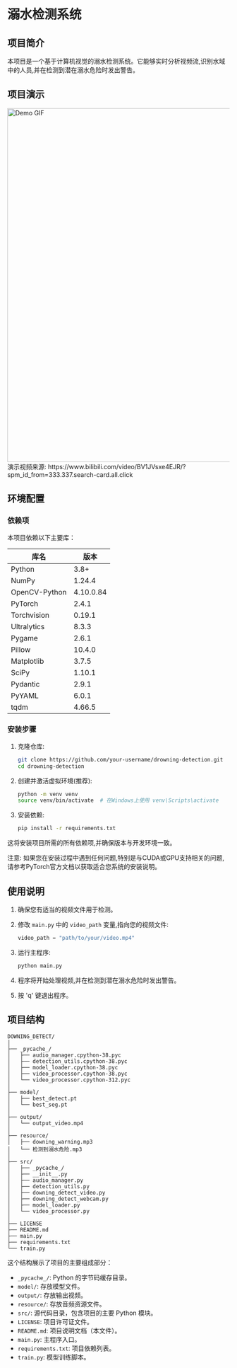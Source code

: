 # 溺水检测系统

## 项目简介

本项目是一个基于计算机视觉的溺水检测系统。它能够实时分析视频流,识别水域中的人员,并在检测到潜在溺水危险时发出警告。

## 项目演示
<img src="Demo_Video/Demo_01.gif" alt="Demo GIF" width="800">
演示视频来源: https://www.bilibili.com/video/BV1JVsxe4EJR/?spm_id_from=333.337.search-card.all.click

## 环境配置

### 依赖项

本项目依赖以下主要库：

| 库名                                     | 版本                   |
|------------------------------------------|------------------------|
| Python                                   | 3.8+                   |
| NumPy                                    | 1.24.4                 |
| OpenCV-Python                            | 4.10.0.84              |
| PyTorch                                  | 2.4.1                  |
| Torchvision                              | 0.19.1                 |
| Ultralytics                              | 8.3.3                  |
| Pygame                                   | 2.6.1                  |
| Pillow                                   | 10.4.0                 |
| Matplotlib                               | 3.7.5                  |
| SciPy                                    | 1.10.1                 |
| Pydantic                                 | 2.9.1                  |
| PyYAML                                   | 6.0.1                  |
| tqdm                                     | 4.66.5                 |

### 安装步骤

1. 克隆仓库:
   ```bash
   git clone https://github.com/your-username/drowning-detection.git
   cd drowning-detection
   ```

2. 创建并激活虚拟环境(推荐):
   ```bash
   python -m venv venv
   source venv/bin/activate  # 在Windows上使用 venv\Scripts\activate
   ```

3. 安装依赖:
   ```bash
   pip install -r requirements.txt
   ```

这将安装项目所需的所有依赖项,并确保版本与开发环境一致。

注意: 如果您在安装过程中遇到任何问题,特别是与CUDA或GPU支持相关的问题,请参考PyTorch官方文档以获取适合您系统的安装说明。

## 使用说明

1. 确保您有适当的视频文件用于检测。

2. 修改 `main.py` 中的 `video_path` 变量,指向您的视频文件:
   ```python
   video_path = "path/to/your/video.mp4"
   ```

3. 运行主程序:
   ```bash
   python main.py
   ```

4. 程序将开始处理视频,并在检测到潜在溺水危险时发出警告。

5. 按 'q' 键退出程序。

## 项目结构

```
DOWNING_DETECT/
│
├── _pycache_/
│   ├── audio_manager.cpython-38.pyc
│   ├── detection_utils.cpython-38.pyc
│   ├── model_loader.cpython-38.pyc
│   ├── video_processor.cpython-38.pyc
│   └── video_processor.cpython-312.pyc
│
├── model/
│   ├── best_detect.pt
│   └── best_seg.pt
│
├── output/
│   └── output_video.mp4
│
├── resource/
│   ├── downing_warning.mp3
│   └── 检测到溺水危险.mp3
│
├── src/
│   ├── _pycache_/
│   ├── __init__.py
│   ├── audio_manager.py
│   ├── detection_utils.py
│   ├── downing_detect_video.py
│   ├── downing_detect_webcam.py
│   ├── model_loader.py
│   └── video_processor.py
│
├── LICENSE
├── README.md
├── main.py
├── requirements.txt
└── train.py
```

这个结构展示了项目的主要组成部分：

- `_pycache_/`: Python 的字节码缓存目录。
- `model/`: 存放模型文件。
- `output/`: 存放输出视频。
- `resource/`: 存放音频资源文件。
- `src/`: 源代码目录，包含项目的主要 Python 模块。
- `LICENSE`: 项目许可证文件。
- `README.md`: 项目说明文档（本文件）。
- `main.py`: 主程序入口。
- `requirements.txt`: 项目依赖列表。
- `train.py`: 模型训练脚本。
